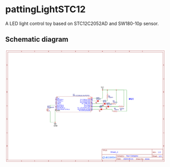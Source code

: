 # pattingLightSTC12
A LED light control toy based on  STC12C2052AD and SW180-10p sensor.
## Schematic diagram
![schematic diagram](./Schematic_pattingLightSTC_2024-10-29.png)
